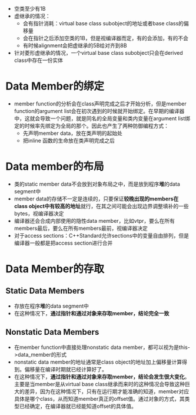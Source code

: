 - 空类至少有1B
- 虚继承的情况：
  - 会有指针消耗：virtual base class subobject的地址或者base class的偏移量
  - 会在指针之后添加空类的1B，但是视编译器而定，有的会添加，有的不会
  - 有时候alignment会把虚继承的5B给对齐到8B
- 针对菱形虚继承的情况，一个virtual base class subobject只会在derived class中存在一份实体

# Data Member的绑定
- member function的分析会在class声明完成之后才开始分析，但是member function的argument list会在初次遇到的时候就开始绑定。在早期的编译器中，这就会导致一个问题，就是同名的全局变量和类内变量在argument list绑定的时候率先绑定为全局的那个。因此也产生了两种防御编程方式：
  - 先声明member data，放在类声明的起始处
  - 把inline 函数的生命放在类声明完成之后

# Data member的布局
- 类的static member data不会放到对象布局之中，而是放到程序**堆**的data segment中
- member data的存储不一定是连续的，只要保证**较晚出现的members在class object中有较高的地址**就行，在其之间可能会出现边界调整填补的一些bytes，视编译器决定
- 编译器还会合成内部使用的隐性data member，比如vtpr，要么在所有members最后，要么在所有members最前，视编译器决定
- 对于access sections：C++Standard允许sections中的变量自由排列，但是编译器一般都是把access section进行合并

# Data Member的存取
## Static Data Members
- 存放在程序**堆**的data segment中
- 在这种情况下，**通过指针和通过对象来存取member，结论完全一致**

## Nonstatic Data Members
- 在member function中直接处理nonstatic data member，都可以视为是this->data_member的形式
- nonstatic data member的地址通常是class object的地址加上偏移量计算得到。偏移量在编译时期就已经计算好了。
- 在这种情况下，**通过指针和通过对象来存取member，结论会发生很大变化**。主要是当member是从virtual base class继承而来时的这种情况会导致这种巨大的差异，因为在这种情况下，只有在运行期才能准确的知道，member对应具体是哪个class，从而知道member真正的offset值。通过对象的方式，其类型已经确定，在编译器就已经能知道offset的具体值。
  